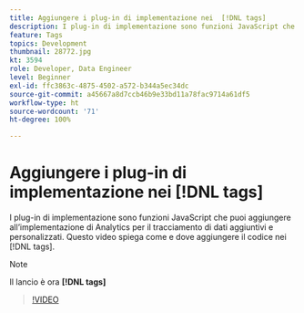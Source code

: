 ```yaml
---
title: Aggiungere i plug-in di implementazione nei  [!DNL tags]
description: I plug-in di implementazione sono funzioni JavaScript che puoi aggiungere all’implementazione di Analytics per il tracciamento di dati aggiuntivi e personalizzati. Questo video spiega come e dove aggiungere il codice nei  [!DNL tags].
feature: Tags
topics: Development
thumbnail: 28772.jpg
kt: 3594
role: Developer, Data Engineer
level: Beginner
exl-id: ffc3863c-4875-4502-a572-b344a5ec34dc
source-git-commit: a45667a8d7ccb46b9e33bd11a78fac9714a61df5
workflow-type: ht
source-wordcount: '71'
ht-degree: 100%

---
```


# Aggiungere i plug-in di implementazione nei [!DNL tags]

I plug-in di implementazione sono funzioni JavaScript che puoi aggiungere all’implementazione di Analytics per il tracciamento di dati aggiuntivi e personalizzati. Questo video spiega come e dove aggiungere il codice nei [!DNL tags].

>[!NOTE]
>
> Il lancio è ora **[!DNL tags]**

>[!VIDEO](https://video.tv.adobe.com/v/28772/?quality=12&learn=on)

